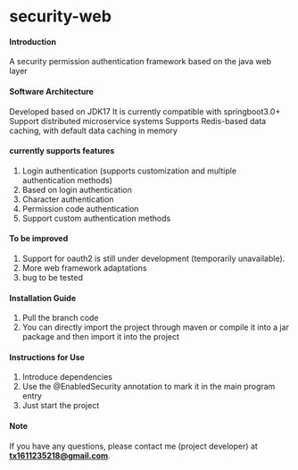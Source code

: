 # security-web

#### Introduction
A security permission authentication framework based on the java web layer

#### Software Architecture
Developed based on JDK17
It is currently compatible with springboot3.0+
Support distributed microservice systems
Supports Redis-based data caching, with default data caching in memory

#### currently supports features
1. Login authentication (supports customization and multiple authentication methods)
2. Based on login authentication
3. Character authentication
4. Permission code authentication
5. Support custom authentication methods

#### To be improved
1. Support for oauth2 is still under development (temporarily unavailable).
2. More web framework adaptations
3. bug to be tested


#### Installation Guide

1. Pull the branch code
2. You can directly import the project through maven or compile it into a jar package and then import it into the project

#### Instructions for Use

1. Introduce dependencies
2. Use the @EnabledSecurity annotation to mark it in the main program entry
3. Just start the project

#### Note
If you have any questions, please contact me (project developer) at **tx1611235218@gmail.com**.